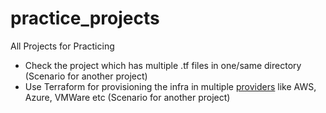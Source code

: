 # practice_projects
All Projects for Practicing
- Check the project which has multiple .tf files in one/same directory (Scenario for another project)
- Use Terraform for provisioning the infra in multiple [providers](https://registry.terraform.io/browse/providers) like AWS, Azure, VMWare etc  (Scenario for another project)
